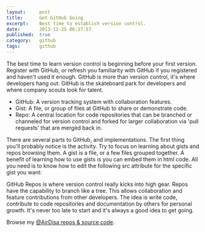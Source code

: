 ```yaml
---
layout:     post
title:      Get GitHub Going
excerpt:    Best time to establish version control.
date:       2013-12-25 06:27:57
published:  true
category:   github
tags:       github
---
```


The best time to learn version control is beginning before your first version. Register with GitHub, or refresh you familiarity with GitHub if you registered and haven&#39;t used it enough. GitHub is more than version control, it&#39;s where developers hang out. GitHub is the skateboard park for developers and where company scouts look for talent.

<ul>
  <li>GitHub: A version tracking system with collaboration features.</li>
  <li>Gist: A file, or group of files at GitHub to share or demonstrate code.</li>
  <li>Repo: A central location for code repositories that can be branched or channeled for version control and forked for larger collaboration via &#39;pull requests&#39; that are merged back in.</li>
</ul>

There are several parts to GitHub, and implementations. The first thing you&#39;ll probably notice is the activity. Try to focus on learning about gists and repos browsing them. A gist is a file, or a few files grouped together. A benefit of learning how to use gists is you can embed them in html code. All you need is to know how to edit the following src attribute for the specific gist you want:

<script src="https://gist.github.com/AirDisa/8124295.js"></script>

GitHub Repos is where version control really kicks into high gear. Repos have the capability to branch like a tree. This allows collaboration and feature contributions from other developers. The idea is write code, contribute to code repositories and documentation by others for personal growth. It&#39;s never too late to start and it&#39;s always a good idea to get going.

Browse my [@AirDisa repos &amp; source code][airdisa-github].

[airdisa-github]: https://github.com/AirDisa?tab=repositories
